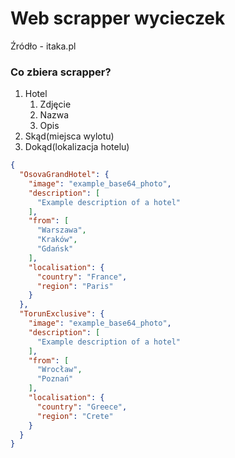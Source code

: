 # Web scrapper wycieczek

Źródło - itaka.pl

### Co zbiera scrapper?

1. Hotel
    1. Zdjęcie
    2. Nazwa
    3. Opis
2. Skąd(miejsca wylotu)
3. Dokąd(lokalizacja hotelu)

```json
{
  "OsovaGrandHotel": {
    "image": "example_base64_photo",
    "description": [
      "Example description of a hotel"
    ],
    "from": [
      "Warszawa",
      "Kraków",
      "Gdańsk"
    ],
    "localisation": {
      "country": "France",
      "region": "Paris"
    }
  },
  "TorunExclusive": {
    "image": "example_base64_photo",
    "description": [
      "Example description of a hotel"
    ],
    "from": [
      "Wrocław",
      "Poznań"
    ],
    "localisation": {
      "country": "Greece",
      "region": "Crete"
    }
  }
}
```